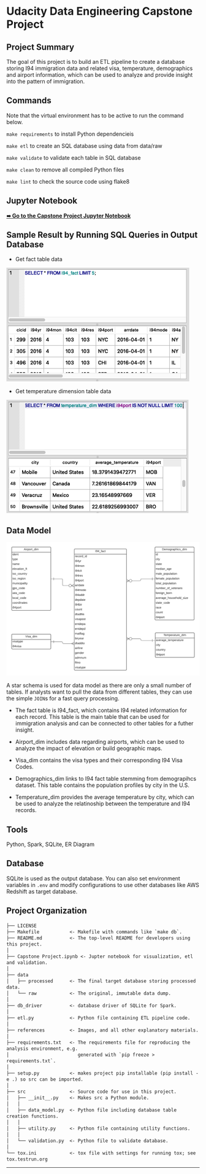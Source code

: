 Udacity Data Engineering Capstone Project
==============================

Project Summary
------------
The goal of this project is to build an ETL pipeline to create a database storing I94 immigration data and related visa, temperature, demographics and airport information, which can be used to analyze and provide insight into the pattern of immigration.


Commands
------------

Note that the virtual environment has to be active to run the command below.

`make requirements` to install Python dependencieis

`make etl` to create an SQL database using data from data/raw

`make validate` to validate each table in SQL database

`make clean` to remove all compiled Python files

`make lint` to check the source code using flake8


Jupyter Notebook
------------

[**➠   Go to the Capstone Project Jupyter Notebook**](Capstone%20Project.ipynb)


Sample Result by Running SQL Queries in Output Database
------------
- Get fact table data

![Fact Table](references/fact.png)

- Get temperature dimension table data

![Dim Table](references/dim.png)


Data Model
------------
![Data Model](references/conceptual_data_model.png)

A star schema is used for data model as there are only a small number of tables. If analysts want to pull the data from different tables, they can use the simple `JOIN`s for a fast query processing.

- The fact table is I94_fact, which contains I94 related information for each record. This table is the main table that can be used for immigration analysis and can be connected to other tables for a futher insight.

- Airport_dim includes data regarding airports, which can be used to analyze the impact of elevation or build geographic maps.

- Visa_dim contains the visa types and their corresponding I94 Visa Codes.

- Demographics_dim links to I94 fact table stemming from demograpihcs dataset. This table contains the population profiles by city in the U.S.

- Temperature_dim provides the average temperature by city, which can be used to analyze the relatinoship between the temperature and I94 records.


Tools
------------
Python, Spark, SQLite, ER Diagram

Database
------------
SQLite is used as the output database. You can also set environment variables in `.env` and modify configurations to use other databases like AWS Redshift as target database.


Project Organization
------------

    ├── LICENSE
    ├── Makefile           <- Makefile with commands like `make db`.
    ├── README.md          <- The top-level README for developers using this project.
    │
    ├── Capstone Project.ipynb <- Jupter notebook for visualization, etl and validation.
    │
    ├── data
    │   ├── processed      <- The final target database storing processed data.
    │   └── raw            <- The original, immutable data dump.
    │
    ├── db_driver          <- database driver of SQLite for Spark.
    │
    ├── etl.py             <- Python file containing ETL pipeline code.
    │
    ├── references         <- Images, and all other explanatory materials.
    │
    ├── requirements.txt   <- The requirements file for reproducing the analysis environment, e.g.
    │                         generated with `pip freeze > requirements.txt`.
    │
    ├── setup.py           <- makes project pip installable (pip install -e .) so src can be imported.
    │
    ├── src                <- Source code for use in this project.
    │   ├── __init__.py    <- Makes src a Python module.
    │   │
    │   ├── data_model.py  <- Python file including database table creation functions.
    │   │
    │   ├── utility.py     <- Python file containing utility functions.
    │   │
    │   └── validation.py  <- Python file to validate database.
    │
    └── tox.ini            <- tox file with settings for running tox; see tox.testrun.org


--------
